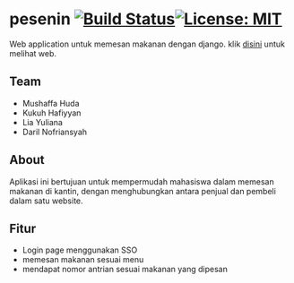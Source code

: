 # pesenin [![Build Status](https://travis-ci.org/Pesenin-Team/pesenin.svg?branch=master)](https://travis-ci.org/Pesenin-Team/pesenin)[![License: MIT](https://img.shields.io/badge/License-MIT-yellow.svg)](https://opensource.org/licenses/MIT)
Web application untuk memesan makanan dengan django. klik [disini](https://pesenin.herokuapp.com) untuk melihat web.

## Team
- Mushaffa Huda
- Kukuh Hafiyyan
- Lia Yuliana
- Daril Nofriansyah

## About

Aplikasi ini bertujuan untuk mempermudah mahasiswa dalam memesan makanan di kantin, dengan menghubungkan antara penjual dan pembeli dalam satu website.

## Fitur
- Login page menggunakan SSO
- memesan makanan sesuai menu
- mendapat nomor antrian sesuai makanan yang dipesan

